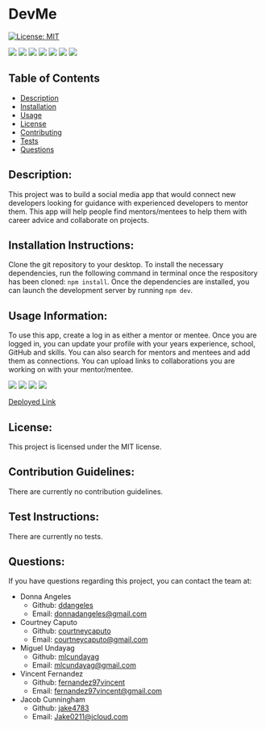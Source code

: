 # DevMe

[![License: MIT](https://img.shields.io/badge/License-MIT-blue.svg)](https://opensource.org/licenses/MIT)

<img src="https://img.shields.io/badge/Node.js-339933?style=for-the-badge&logo=nodedotjs&logoColor=white">
<img src="https://img.shields.io/badge/React-20232A?style=for-the-badge&logo=react&logoColor=61DAFB">
<img src="https://img.shields.io/badge/MongoDB-4EA94B?style=for-the-badge&logo=mongodb&logoColor=white">
<img src="https://img.shields.io/badge/Express.js-000000?style=for-the-badge&logo=express&logoColor=white">
<img src="https://img.shields.io/badge/GraphQl-E10098?style=for-the-badge&logo=graphql&logoColor=white">
<img src="https://img.shields.io/badge/Material%20UI-007FFF?style=for-the-badge&logo=mui&logoColor=white">
<img src="https://img.shields.io/badge/JWT-000000?style=for-the-badge&logo=JSON%20web%20tokens&logoColor=white">


## Table of Contents
- [Description](#description)
- [Installation](#installation)
- [Usage](#usage)
- [License](#license)
- [Contributing](#contributing)
- [Tests](#tests)
- [Questions](#questions)
    
## Description: <a name="description"></a>
This project was to build a social media app that would connect new developers looking for guidance with experienced developers to mentor them. This app will help people find mentors/mentees to help them with career advice and collaborate on projects.

## Installation Instructions: <a name="installation"></a>
Clone the git repository to your desktop. To install the necessary dependencies, run the following command in terminal once the respository has been cloned: `npm install`. Once the dependencies are installed, you can launch the development server by running `npm dev`.

## Usage Information: <a name="usage"></a>
To use this app, create a log in as either a mentor or mentee. Once you are logged in, you can update your profile with your years experience, school, GitHub and skills. You can also search for mentors and mentees and add them as connections. You can upload links to collaborations you are working on with your mentor/mentee.

<img src="https://i.ibb.co/PwdMry1/login.png">

<img src="https://i.ibb.co/mFxWYHs/dashboard.png">

<img src="https://i.ibb.co/KFXV9mm/find.png">

<img src="https://i.ibb.co/M5mfwCr/collabs.png">

<a href="https://mighty-earth-58751.herokuapp.com/">Deployed Link</a>

## License: <a name="license"></a>
This project is licensed under the MIT license.

## Contribution Guidelines: <a name="contributing"></a>
There are currently no contribution guidelines.

## Test Instructions: <a name="tests"></a>
There are currently no tests.

## Questions: <a name="questions"></a>
If you have questions regarding this project, you can contact the team at:
* Donna Angeles
    * Github: <a href="https://github.com/ddangeles">ddangeles</a>
    * Email: <a href="mailto:donnadangeles@gmail.com">donnadangeles@gmail.com</a>
* Courtney Caputo
    * Github: <a href="https://github.com/courtneycaputo">courtneycaputo</a>
    * Email: <a href="mailto:courtneycaputo@gmail.com">courtneycaputo@gmail.com</a>
* Miguel Undayag
    * Github: <a href="https://github.com/mlcundayag">mlcundayag</a>
    * Email: <a href="mailto:mlcundayag@gmail.com">mlcundayag@gmail.com</a>
* Vincent Fernandez
    * Github: <a href="https://github.com/fernandez97vincent">fernandez97vincent</a>
    * Email: <a href="mailto:fernandez97vincent@gmail.com">fernandez97vincent@gmail.com</a>
* Jacob Cunningham
    * Github: <a href="https://github.com/jake4783">jake4783</a>
    * Email: <a href="mailto:Jake0211@icloud.com">Jake0211@icloud.com</a>
